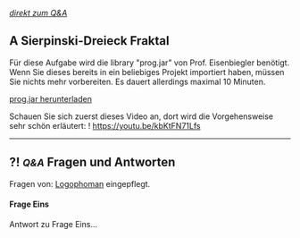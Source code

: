 *[direkt zum Q&A](#-qa-fragen-und-antworten)*

## **A** Sierpinski-Dreieck Fraktal

Für diese Aufgabe wird die library "prog.jar" von Prof. Eisenbiegler benötigt. Wenn Sie dieses bereits in ein beliebiges Projekt importiert haben, müssen Sie nichts mehr vorbereiten. Es dauert allerdings maximal 10 Minuten.

<a href="prog.jar" download>prog.jar herunterladen</a>

Schauen Sie sich zuerst dieses Video an, dort wird die Vorgehensweise sehr schön erläutert:
! https://youtu.be/kbKtFN71Lfs

---

## **?! _<small>Q&A</small>_** Fragen und Antworten

Fragen von: [Logophoman](https://github.com/Logophoman) eingepflegt.

#### Frage Eins
Antwort zu Frage Eins...

